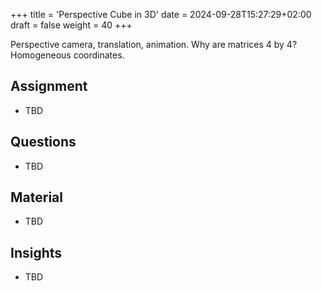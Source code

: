 +++
title = 'Perspective Cube in 3D'
date = 2024-09-28T15:27:29+02:00
draft = false
weight = 40
+++

Perspective camera, translation, animation. Why are matrices 4 by 4? Homogeneous coordinates.

## Assignment

- TBD

## Questions

- TBD

## Material
  
- TBD
 
## Insights

- TBD
